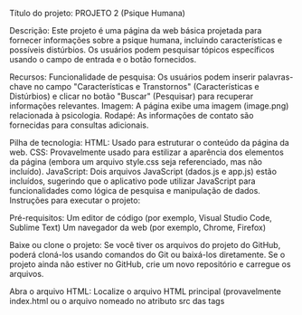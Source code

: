 Título do projeto: PROJETO 2 (Psique Humana)

Descrição:
Este projeto é uma página da web básica projetada para fornecer informações sobre a psique humana, incluindo características e possíveis distúrbios.
Os usuários podem pesquisar tópicos específicos usando o campo de entrada e o botão fornecidos.

Recursos:
Funcionalidade de pesquisa: Os usuários podem inserir palavras-chave no campo "Características e Transtornos" (Características e Distúrbios) e clicar no botão "Buscar" (Pesquisar) para recuperar informações relevantes.
Imagem: A página exibe uma imagem (image.png) relacionada à psicologia.
Rodapé: As informações de contato são fornecidas para consultas adicionais.

Pilha de tecnologia:
HTML: Usado para estruturar o conteúdo da página da web.
CSS: Provavelmente usado para estilizar a aparência dos elementos da página (embora um arquivo style.css seja referenciado, mas não incluído).
JavaScript: Dois arquivos JavaScript (dados.js e app.js) estão incluídos, sugerindo que o aplicativo pode utilizar JavaScript para funcionalidades como lógica de pesquisa e manipulação de dados.
Instruções para executar o projeto:

Pré-requisitos:
Um editor de código (por exemplo, Visual Studio Code, Sublime Text)
Um navegador da web (por exemplo, Chrome, Firefox)

Baixe ou clone o projeto:
Se você tiver os arquivos do projeto do GitHub, poderá cloná-los usando comandos do Git ou baixá-los diretamente.
Se o projeto ainda não estiver no GitHub, crie um novo repositório e carregue os arquivos.

Abra o arquivo HTML:
Localize o arquivo HTML principal (provavelmente index.html ou o arquivo nomeado no atributo src das tags <script>).
Abra este arquivo no seu navegador da web para visualizar o projeto.

Observações adicionais:
O snippet de código fornecido mostra apenas o arquivo HTML. Certifique-se de ter todos os arquivos necessários (HTML, CSS, JavaScript) no local apropriado para que o projeto funcione conforme o esperado.
Se você encontrar algum erro ao executar o projeto, verifique novamente os caminhos de arquivo nas tags <link> e <script> para garantir que eles apontem para os arquivos CSS e JavaScript corretos.
Considere incluir mais detalhes sobre a funcionalidade de pesquisa e quaisquer dados usados ​​em dados.js, se aplicável.
Sinta-se à vontade para personalizar ainda mais este README.MD adicionando:

Colaboradores
Informações sobre a licença
Capturas de tela ou GIFs mostrando o projeto em ação
Links para recursos relevantes para aprender mais sobre a psique humana
Ao incorporar esses elementos, você criará um README.MD bem estruturado e informativo que efetivamente orienta os usuários a entender e usar seu projeto.
